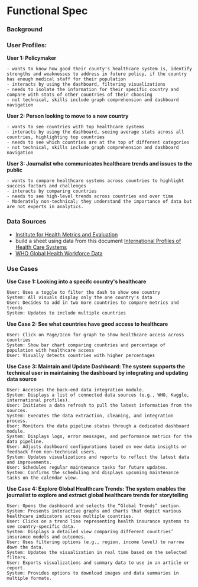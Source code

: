 # Functional Spec

### Background

### User Profiles:

**User 1: Policymaker**

	- wants to know how good their county's healthcare system is, identify strengths and weaknesses to address in future policy, if the country has enough medical staff for their population
	- interacts by using the dashboard, filtering visualizations
	- needs to isolate the information for their specific country and compare with stats of other countries of their choosing
	- not technical, skills include graph comprehension and dashboard navigation

**User 2: Person looking to move to a new country**

	- wants to see countries with top healthcare systems
	- interacts by using the dashboard, seeing average stats across all countries, highlighting top countries
	- needs to see which countries are at the top of different categories
	- not technical, skills include graph comprehension and dashboard navigation

**User 3: Journalist who communicates healthcare trends and issues to the public**

	- wants to compare healthcare systems across countries to highlight success factors and challenges
	- interacts by comparing countries 
	- needs to see high-level trends across countries and over time
	- Moderately non-technical; they understand the importance of data but are not experts in analytics.

### Data Sources
- [Institute for Health Metrics and Evaluation](https://vizhub.healthdata.org/gbd-results/)
- build a sheet using data from this document [International Profiles of Health Care Systems](https://www.commonwealthfund.org/sites/default/files/2020-12/International_Profiles_of_Health_Care_Systems_Dec2020.pdf)
- [WHO Global Health Workforce Data](https://www.who.int/data/gho/data/themes/topics/health-workforce)


### Use Cases

**Use Case 1: Looking into a specifc country's healthcare**

    User: Uses a toggle to filter the dash to show one country
    System: All visuals display only the one country's data
    User: Decides to add in two more countries to compare metrics and trends
    System: Updates to include multiple countries

**Use Case 2: See what countries have good access to healthcare**

    User: Click on Page/Icon for graph to show healthcare access across countries
    System: Show bar chart comparing countries and percentage of population with healthcare access
    User: Visually detects countries with higher percentages

**Use Case 3: Maintain and Update Dashboard: The system supports the technical user in maintaining the dashboard by integrating and updating data source**

    User: Accesses the back-end data integration module.
    System: Displays a list of connected data sources (e.g., WHO, Kaggle, international profiles).
    User: Initiates a data refresh to pull the latest information from the sources.
    System: Executes the data extraction, cleaning, and integration process.
    User: Monitors the data pipeline status through a dedicated dashboard module.
    System: Displays logs, error messages, and performance metrics for the data pipeline.
    User: Adjusts dashboard configurations based on new data insights or feedback from non-technical users.
    System: Updates visualizations and reports to reflect the latest data and improvements.
    User: Schedules regular maintenance tasks for future updates.
    System: Confirms the scheduling and displays upcoming maintenance tasks on the calendar view.

**Use Case 4: Explore Global Healthcare Trends: The system enables the journalist to explore and extract global healthcare trends for storytelling**

    User: Opens the dashboard and selects the “Global Trends” section.
    System: Presents interactive graphs and charts that depict various healthcare indicators across multiple countries.
    User: Clicks on a trend line representing health insurance systems to see country-specific data.
    System: Displays a detailed view comparing different countries’ insurance models and outcomes.
    User: Uses filtering options (e.g., region, income level) to narrow down the data.
    System: Updates the visualization in real time based on the selected filters.
    User: Exports visualizations and summary data to use in an article or report.
    System: Provides options to download images and data summaries in multiple formats.